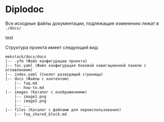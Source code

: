 # Diplodoc

Все исходные файлы документации, подлежащие изменению лежат в `./docs/`

test

Структура проекта имеет следующий вид:
```
mekstack/docs/docs
|-- .yfm (Файл конфигурации проекта)
|-- toc.yaml (Файл конфигурация боковой навигационной панели с оглавлением)
|-- index.yaml (Скелет разводящей страницы)
|-- docs (Файлы с контентом)
    |-- faq.md
    |-- how-to.md
|-- images (Каталог с изображениями)
    |-- image1.png
    |-- image2.png
    |-- ...
|-- files (Каталог с файлами для переиспользования)
    |-- faq_shared_block.md
```
